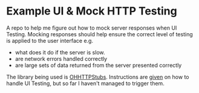Example UI & Mock HTTP Testing
===========

A repo to help me figure out how to mock server responses when UI Testing. Mocking responses should help
ensure the correct level of testing is applied to the user interface e.g. 
 - what does it do if the server is slow.
 - are network errors handled correctly
 - are large sets of data returned from the server  presented correctly

The library being used is [OHHTTPStubs](https://github.com/AliSoftware/OHHTTPStubs). Instructions are 
[given](https://github.com/AliSoftware/OHHTTPStubs/wiki/A-tricky-case-with-Application-Tests) on how to handle UI Testing, but so far I haven't managed to trigger them.
